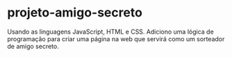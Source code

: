 # projeto-amigo-secreto
Usando as linguagens JavaScript, HTML e CSS. Adiciono uma lógica de programação para criar uma página na web que servirá como um sorteador de amigo secreto. 
